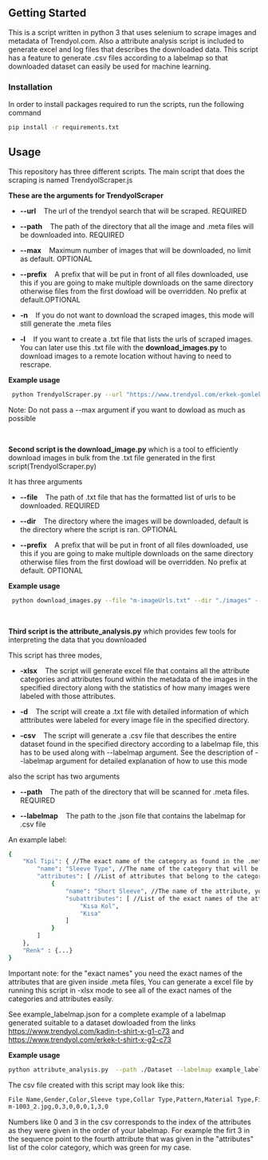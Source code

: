 
## Getting Started

This is a script written in python 3 that uses selenium to scrape images and metadata of Trendyol.com. Also a attribute analysis script is included to generate excel and log files that describes the downloaded data. This script has a feature to generate .csv files according to a labelmap so that downloaded dataset can easily be used for machine learning.

### Installation

In order to install packages required to run the scripts, run the following command
  ```sh
  pip install -r requirements.txt
  ```

## Usage

This repository has three different scripts. The main script that does the scraping is named TrendyolScraper.js

**These are the arguments for TrendyolScraper**

* **--url** &nbsp;&nbsp;  The url of the trendyol search that will be scraped. REQUIRED

* **--path** &nbsp;&nbsp;  The path of the directory that all the image and .meta files will be downloaded into. REQUIRED

* **--max** &nbsp;&nbsp;  Maximum number of images that will be downloaded, no limit as default. OPTIONAL

* **--prefix** &nbsp;&nbsp;  A prefix that will be put in front of all files downloaded, use this if you are going to make multiple downloads on the same directory otherwise files from the first dowload will be overridden. No prefix at default.OPTIONAL

* **-n** &nbsp;&nbsp;  If you do not want to download the scraped images, this mode will still generate the .meta files

* **-l** &nbsp;&nbsp;  If you want to create a .txt file that lists the urls of scraped images. You can later use this .txt file with the **download_images.py** to download images to a remote location without having to need to rescrape.

**Example usage**

 ```sh
  python TrendyolScraper.py --url "https://www.trendyol.com/erkek-gomlek-x-g2-c75" --path ./Dataset --max 100 --prefix m
  ```
Note: Do not pass a --max argument if you want to dowload as much as possible


&nbsp;

**Second script is the download_image.py** which is a tool to efficiently download images in bulk from the .txt file generated in the first script(TrendyolScraper.py)

It has three arguments

*  **--file** &nbsp;&nbsp;  The path of .txt file that has the formatted list of urls to be downloaded. REQUIRED

* **--dir** &nbsp;&nbsp;  The directory where the images will be downloaded, default is the directory where the script is ran. OPTIONAL

* **--prefix** &nbsp;&nbsp;  A prefix that will be put in front of all files downloaded, use this if you are going to make multiple downloads on the same directory otherwise files from the first dowload will be overridden. No prefix at default. OPTIONAL

**Example usage**

 ```sh
  python download_images.py --file "m-imageUrls.txt" --dir "./images" --prefix m
  ```



&nbsp;


**Third script is the attribute_analysis.py** which provides few tools for interpreting the data that you downloaded

This script has three modes,

* **-xlsx** &nbsp;&nbsp;  The script will generate excel file that contains all the attribute categories and attributes found within the metadata of the images in the specified directory along with the statistics of how many images were labeled with those attributes.

* **-d** &nbsp;&nbsp;  The script will create a .txt file with detailed information of which atttributes were labeled for every image file in the specified directory.

* **-csv** &nbsp;&nbsp;  The script will generate a .csv file that describes the entire dataset found in the specified directory according to a labelmap file, this has to be used along with --labelmap argument. See the description of --labelmap argument for detailed explanation of how to use this mode

also the script has two arguments

*  **--path** &nbsp;&nbsp;  The path of the directory that will be scanned for .meta files. REQUIRED

* **--labelmap** &nbsp;&nbsp;  The path to the .json file that contains the labelmap for .csv file

An example label:

```sh
{
    "Kol Tipi": { //The exact name of the category as found in the .meta files
        "name": "Sleeve Type", //The name of the category that will be written into the .csv file, you can change this as you want
        "attributes": [ //List of attributes that belong to the category
            {
                "name": "Short Sleeve", //The name of the attribute, you can change this as you want. This is not written into .csv file and is here for postprocessing purposes
                "subattributes": [ //List of the exact names of the attributes as found in the .meta files, if you put multiple names they will be merged into this single attribute
                    "Kısa Kol",
                    "Kısa"
                ]
            }
        ]
    },
    "Renk" : {...}
}
```

Important note: for the "exact names" you need the exact names of the attributes that are given inside .meta files, You can generate a excel file by running this script in -xlsx mode to see all of the exact names of the categories and attributes easily.

See example_labelmap.json for a complete example of a labelmap generated suitable to a dataset dowloaded from the links https://www.trendyol.com/kadin-t-shirt-x-g1-c73 and https://www.trendyol.com/erkek-t-shirt-x-g2-c73


**Example usage**
```sh
python attribute_analysis.py  --path ./Dataset --labelmap example_labelmap.json
```


The csv file created with this script may look like this:
```sh
File Name,Gender,Color,Sleeve type,Collar Type,Pattern,Material Type,Fit,Style
m-1003_2.jpg,0,3,0,0,0,1,3,0
```

Numbers like 0 and 3 in the csv corresponds to the index of the attributes as they were given in the order of your labelmap.
For example the firt 3 in the sequence point to the fourth attribute that was given in the "attributes" list of the color category, which was green for my case.
